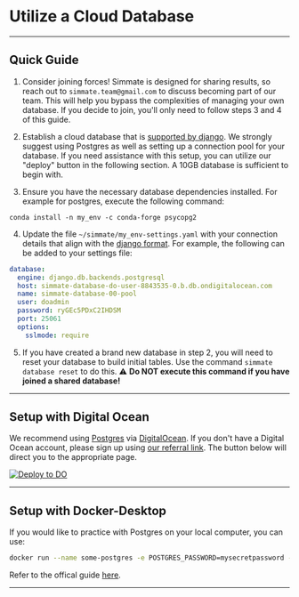# Utilize a Cloud Database

-------------------------------------------------------------------------------

## Quick Guide

1. Consider joining forces! Simmate is designed for sharing results, so reach out to `simmate.team@gmail.com` to discuss becoming part of our team. This will help you bypass the complexities of managing your own database. If you decide to join, you'll only need to follow steps 3 and 4 of this guide.

2. Establish a cloud database that is [supported by django](https://docs.djangoproject.com/en/4.0/ref/databases/#third-party-notes). We strongly suggest using Postgres as well as setting up a connection pool for your database. If you need assistance with this setup, you can utilize our "deploy" button in the following section. A 10GB database is sufficient to begin with.

3. Ensure you have the necessary database dependencies installed. For example for postgres, execute the following command:
``` shell
conda install -n my_env -c conda-forge psycopg2
```

4. Update the file `~/simmate/my_env-settings.yaml` with your connection details that align with the [django format](https://docs.djangoproject.com/en/dev/ref/settings/#databases). For example, the following can be added to your settings file:
``` yaml
database:
  engine: django.db.backends.postgresql
  host: simmate-database-do-user-8843535-0.b.db.ondigitalocean.com
  name: simmate-database-00-pool
  user: doadmin
  password: ryGEc5PDxC2IHDSM
  port: 25061
  options:
    sslmode: require
```

5. If you have created a brand new database in step 2, you will need to reset your database to build initial tables. Use the command `simmate database reset` to do this. :warning: **Do NOT execute this command if you have joined a shared database!**

-------------------------------------------------------------------------------

## Setup with Digital Ocean

We recommend using [Postgres](https://www.postgresql.org/) via [DigitalOcean](https://www.digitalocean.com/). If you don't have a Digital Ocean account, please sign up using [our referral link](https://m.do.co/c/8aeef2ea807c). The button below will direct you to the appropriate page.

<!-- button that starts up DigitalOcean app -->
<a href="https://cloud.digitalocean.com/databases/new">
 <img src="https://www.deploytodo.com/do-btn-blue.svg" alt="Deploy to DO">
</a>

-------------------------------------------------------------------------------

## Setup with Docker-Desktop

If you would like to practice with Postgres on your local computer, you can use:

``` bash
docker run --name some-postgres -e POSTGRES_PASSWORD=mysecretpassword -d postgres
```

Refer to the offical guide [here](https://hub.docker.com/_/postgres).

-------------------------------------------------------------------------------